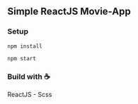 ## Simple ReactJS Movie-App

### Setup

`npm install`

`npm start`

### Build with ☕

ReactJS - Scss
